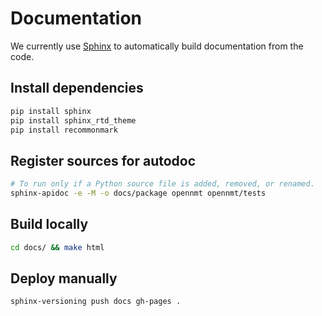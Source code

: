 # Documentation

We currently use [Sphinx](http://www.sphinx-doc.org) to automatically build documentation from the code.

## Install dependencies

```bash
pip install sphinx
pip install sphinx_rtd_theme
pip install recommonmark
```

## Register sources for autodoc

```bash
# To run only if a Python source file is added, removed, or renamed.
sphinx-apidoc -e -M -o docs/package opennmt opennmt/tests
```

## Build locally

```bash
cd docs/ && make html
```

## Deploy manually

```bash
sphinx-versioning push docs gh-pages .
```
